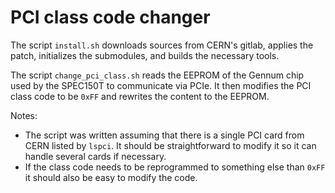 # PCI class code changer

The script `install.sh` downloads sources from CERN's gitlab, applies the patch, initializes the submodules, and builds the necessary tools.

The script `change_pci_class.sh` reads the EEPROM of the Gennum chip used by the SPEC150T to communicate via PCIe.
It then modifies the PCI class code to be `0xFF` and rewrites the content to the EEPROM.

Notes:
- The script was written assuming that there is a single PCI card from CERN listed by `lspci`. It should be straightforward to modify it so it can handle several cards if necessary.
- If the class code needs to be reprogrammed to something else than `0xFF` it should also be easy to modify the code.

